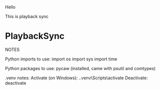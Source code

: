 Hello

This is playback sync
# PlaybackSync

NOTES

Python imports to use:
import os
import sys
import time

Python packages to use:
pycaw (installed, came with psutil and comtypes)

.venv notes:
Activate (on Windows): .\.venv\Scripts\activate
Deactivate: deactivate
